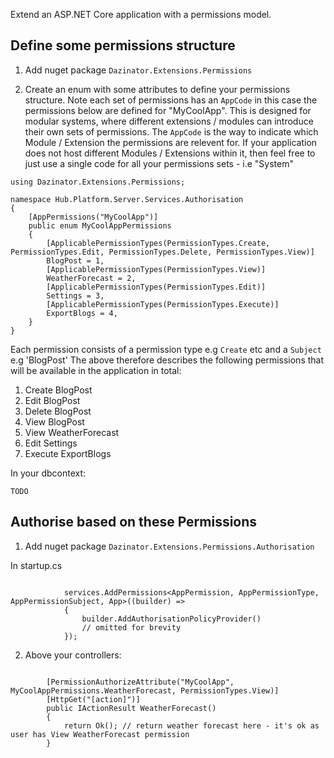 Extend an ASP.NET Core application with a permissions model.


## Define some permissions structure

1. Add nuget package `Dazinator.Extensions.Permissions`

2. Create an enum with some attributes to define your permissions structure. Note each set of permissions has an `AppCode` in this case the permissions below are defined for "MyCoolApp".
This is designed for modular systems, where different extensions / modules can introduce their own sets of permissions. The `AppCode` is the way to indicate which Module / Extension the permissions are relevent for.
If your application does not host different Modules / Extensions within it, then feel free to just use a single code for all your permissions sets - i.e "System"

```
using Dazinator.Extensions.Permissions;

namespace Hub.Platform.Server.Services.Authorisation
{
    [AppPermissions("MyCoolApp")]
    public enum MyCoolAppPermissions
    {        
        [ApplicablePermissionTypes(PermissionTypes.Create, PermissionTypes.Edit, PermissionTypes.Delete, PermissionTypes.View)]
        BlogPost = 1,
        [ApplicablePermissionTypes(PermissionTypes.View)]
        WeatherForecast = 2,
        [ApplicablePermissionTypes(PermissionTypes.Edit)]
        Settings = 3,        
        [ApplicablePermissionTypes(PermissionTypes.Execute)]
        ExportBlogs = 4,
    }
}
```

Each permission consists of a permission type e.g `Create` etc and a `Subject` e.g 'BlogPost'
The above therefore describes the following permissions that will be available in the application in total:

1. Create BlogPost
2. Edit BlogPost
3. Delete BlogPost
4. View BlogPost
5. View WeatherForecast
6. Edit Settings
7. Execute ExportBlogs



In your dbcontext:

```
TODO
```

## Authorise based on these Permissions

1. Add nuget package `Dazinator.Extensions.Permissions.Authorisation`

In startup.cs


```

            services.AddPermissions<AppPermission, AppPermissionType, AppPermissionSubject, App>((builder) =>
            {
                builder.AddAuthorisationPolicyProvider()            
                // omitted for brevity
            });

```

2. Above your controllers:

```

        [PermissionAuthorizeAttribute("MyCoolApp", MyCoolAppPermissions.WeatherForecast, PermissionTypes.View)]
        [HttpGet("[action]")]
        public IActionResult WeatherForecast()
        {           
            return Ok(); // return weather forecast here - it's ok as user has View WeatherForecast permission
        }

```


